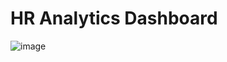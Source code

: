 # HR Analytics Dashboard

![image](https://github.com/user-attachments/assets/fef18a2b-466d-44dd-a507-01278f815bc7)

